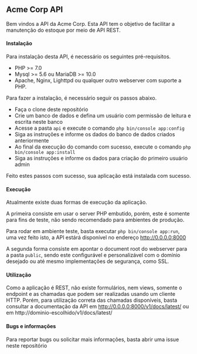 ## Acme Corp API

Bem vindos a API da Acme Corp. Esta API tem o objetivo de facilitar a manutenção do estoque por meio de API REST.

#### Instalação

Para instalação desta API, é necessário os seguintes pré-requisitos.
* PHP >= 7.0
* Mysql >= 5.6 ou MariaDB >= 10.0
* Apache, Nginx, Lighttpd ou qualquer outro webserver com suporte a PHP.

Para fazer a instalação, é necessário seguir os passos abaixo.

* Faça o clone deste repositório
* Crie um banco de dados e defina um usuário com permissão de leitura e escrita neste banco
* Acesse a pasta `api` e execute o comando `php bin/console app:config`
* Siga as instruções e informe os dados do banco de dados criados anteriormente
* Ao final da execução do comando com sucesso, execute o comando `php bin/console app:install`
* Siga as instruções e informe os dados para criação do primeiro usuário admin

Feito estes passos com sucesso, sua aplicação está instalada com sucesso.

#### Execução

Atualmente existe duas formas de execução da aplicação.

A primeira consiste em usar o server PHP embutido, porém, este é somente para fins de teste, não sendo recomendado para ambientes de produção.

Para rodar em ambiente teste, basta executar `php bin/console app:run`, uma vez feito isto, a API estárá disponível no endereço http://0.0.0.0:8000

A segunda forma consiste em apontar o document root do webserver para a pasta `public`, sendo este configurável e personalizável com o domínio desejado ou até mesmo implementações de segurança, como SSL.

#### Utilização

Como a aplicação é REST, não existe formulários, nem views, somente o endpoint e as chamadas que podem ser realizadas usando um cliente HTTP. Porém, para utilização correta das chamadas disponíveis, basta consultar a documentação da API em http://0.0.0.0:8000/v1/docs/latest/ ou em http://dominio-escolhido/v1/docs/latest/

#### Bugs e informações

Para reportar bugs ou solicitar mais informações, basta abrir uma issue neste repositório

